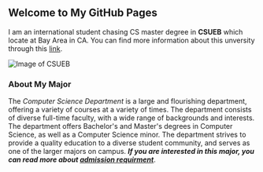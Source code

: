 ## Welcome to My GitHub Pages

I am an international student chasing CS master degree in **CSUEB** which locate at Bay Area in CA. You can find more information about this unversity through this [link](https://www.csueastbay.edu/).

![Image of CSUEB](https://images.app.goo.gl/zngtc6pQbqEHJy6m8)

### About My Major

The *Computer Science Department* is a large and flourishing department, offering a variety of courses at a variety of times. The department consists of diverse full-time faculty, with a wide range of backgrounds and interests. The department offers Bachelor's and Master's degrees in Computer Science, as well as a Computer Science minor. The department strives to provide a quality education to a diverse student community, and serves as one of the larger majors on campus.
***If you are interested in this major, you can read more about [admission requirment](https://www.csueastbay.edu/cs/degrees-programs/csms.html)***. 


